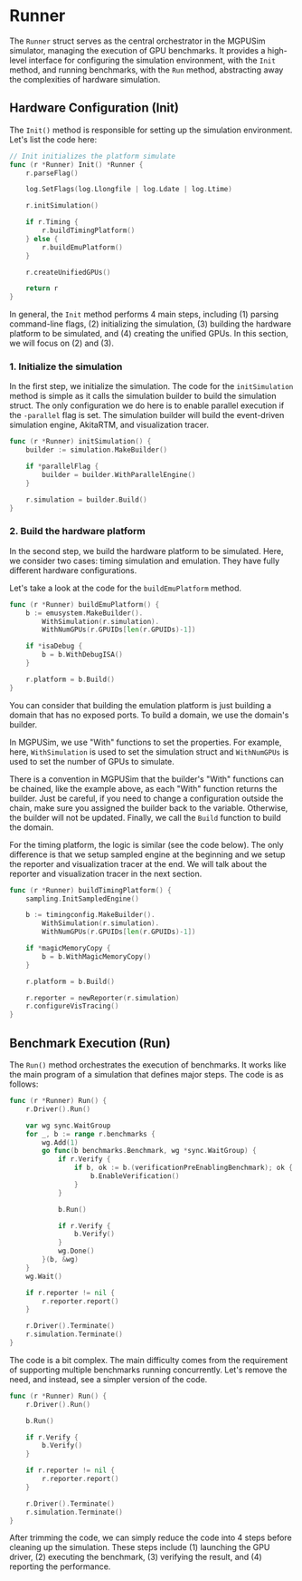 # Runner

The `Runner` struct serves as the central orchestrator in the MGPUSim simulator, managing the execution of GPU benchmarks. It provides a high-level interface for configuring the simulation environment, with the `Init` method, and running benchmarks, with the `Run` method, abstracting away the complexities of hardware simulation.

## Hardware Configuration (Init)

The `Init()` method is responsible for setting up the simulation environment. Let's list the code here:

```go
// Init initializes the platform simulate
func (r *Runner) Init() *Runner {
	r.parseFlag()

	log.SetFlags(log.Llongfile | log.Ldate | log.Ltime)

	r.initSimulation()

	if r.Timing {
		r.buildTimingPlatform()
	} else {
		r.buildEmuPlatform()
	}

	r.createUnifiedGPUs()

	return r
}
```

In general, the `Init` method performs 4 main steps, including (1) parsing command-line flags, (2) initializing the simulation, (3) building the hardware platform to be simulated, and (4) creating the unified GPUs. In this section, we will focus on (2) and (3). 

### 1. Initialize the simulation

In the first step, we initialize the simulation. The code for the `initSimulation` method is simple as it calls the simulation builder to build the simulation struct. The only configuration we do here is to enable parallel execution if the `-parallel` flag is set. The simulation builder will build the event-driven simulation engine, AkitaRTM, and visualization tracer. 

```go
func (r *Runner) initSimulation() {
	builder := simulation.MakeBuilder()

	if *parallelFlag {
		builder = builder.WithParallelEngine()
	}

	r.simulation = builder.Build()
}
```

### 2. Build the hardware platform

In the second step, we build the hardware platform to be simulated. Here, we consider two cases: timing simulation and emulation. They have fully different hardware configurations.

Let's take a look at the code for the `buildEmuPlatform` method.

```go
func (r *Runner) buildEmuPlatform() {
	b := emusystem.MakeBuilder().
		WithSimulation(r.simulation).
		WithNumGPUs(r.GPUIDs[len(r.GPUIDs)-1])

	if *isaDebug {
		b = b.WithDebugISA()
	}

	r.platform = b.Build()
}
```

You can consider that building the emulation platform is just building a domain that has no exposed ports. To build a domain, we use the domain's builder. 

In MGPUSim, we use "With" functions to set the properties. For example, here, `WithSimulation` is used to set the simulation struct and `WithNumGPUs` is used to set the number of GPUs to simulate.

There is a convention in MGPUSim that the builder's "With" functions can be chained, like the example above, as each "With" function returns the builder. Just be careful, if you need to change a configuration outside the chain, make sure you assigned the builder back to the variable. Otherwise, the builder will not be updated. Finally, we call the `Build` function to build the domain. 

For the timing platform, the logic is similar (see the code below). The only difference is that we setup sampled engine at the beginning and we setup the reporter and visualization tracer at the end. We will talk about the reporter and visualization tracer in the next section. 

```go
func (r *Runner) buildTimingPlatform() {
	sampling.InitSampledEngine()

	b := timingconfig.MakeBuilder().
		WithSimulation(r.simulation).
		WithNumGPUs(r.GPUIDs[len(r.GPUIDs)-1])

	if *magicMemoryCopy {
		b = b.WithMagicMemoryCopy()
	}

	r.platform = b.Build()

	r.reporter = newReporter(r.simulation)
	r.configureVisTracing()
}
```

## Benchmark Execution (Run)

The `Run()` method orchestrates the execution of benchmarks. It works like the main program of a simulation that defines major steps. The code is as follows:

```go
func (r *Runner) Run() {
	r.Driver().Run()

	var wg sync.WaitGroup
	for _, b := range r.benchmarks {
		wg.Add(1)
		go func(b benchmarks.Benchmark, wg *sync.WaitGroup) {
			if r.Verify {
				if b, ok := b.(verificationPreEnablingBenchmark); ok {
					b.EnableVerification()
				}
			}

			b.Run()

			if r.Verify {
				b.Verify()
			}
			wg.Done()
		}(b, &wg)
	}
	wg.Wait()

	if r.reporter != nil {
		r.reporter.report()
	}

	r.Driver().Terminate()
	r.simulation.Terminate()
}
```

The code is a bit complex. The main difficulty comes from the requirement of supporting multiple benchmarks running concurrently. Let's remove the need, and instead, see a simpler version of the code. 

```go
func (r *Runner) Run() {
	r.Driver().Run()

	b.Run()

	if r.Verify {
		b.Verify()
	}

	if r.reporter != nil {
		r.reporter.report()
	}

	r.Driver().Terminate()
	r.simulation.Terminate()
}
```

After trimming the code, we can simply reduce the code into 4 steps before cleaning up the simulation. These steps include (1) launching the GPU driver, (2) executing the benchmark, (3) verifying the result, and (4) reporting the performance.
